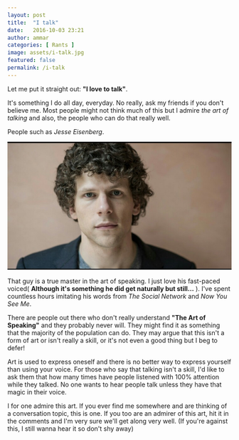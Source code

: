 ```yaml
---
layout: post
title:  "I talk"
date:   2016-10-03 23:21
author: ammar
categories: [ Rants ]
image: assets/i-talk.jpg
featured: false
permalink: /i-talk
---
```


Let me put it straight out: **"I love to talk"**.

It's something I do all day, everyday. No really, ask my friends if you don't believe me. Most people might not think much of this but I admire *the art of talking* and also, the people who can do that really well.

People such as *Jesse Eisenberg*.

![Jesse Eisenberg](/../assets/je.jpg)

That guy is a true master in the art of speaking. I just love his fast-paced voiced( **Although it's something he did get naturally but still...** ). I've spent countless hours imitating his words from *The Social Network* and *Now You See Me*.

There are people out there who don't really understand **"The Art of Speaking"** and they probably never will. They might find it as something that the majority of the population can do. They may argue that this isn't a form of art or isn't really a skill, or it's not even a good thing  but I beg to defer!

Art is used to express oneself and there is no better way to express yourself than using your voice. For those who say that talking isn't a skill, I'd like to ask them that how many times have people listened with 100% attention while they talked. No one wants to hear people talk unless they have that magic in their voice.


I for one admire this art. If you ever find me somewhere and are thinking of a conversation topic, this is one. If you too are an admirer of this art, hit it in the comments and I'm very sure we'll get along very well. (If you're against this, I still wanna hear it so don't shy away)
